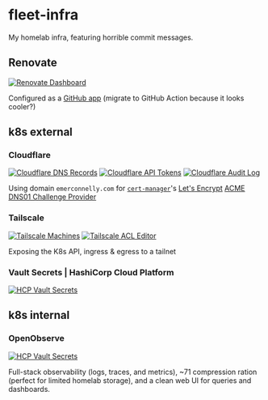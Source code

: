 # fleet-infra

My homelab infra, featuring horrible commit messages.

## Renovate

[![Renovate Dashboard](https://img.shields.io/badge/Dashboard-1a1f6c?logo=renovate)](https://developer.mend.io/github/emerconnelly/fleet-infra)

Configured as a [GitHub app](https://github.com/apps/renovate) (migrate to GitHub Action because it looks cooler?)

## k8s external

### Cloudflare

[![Cloudflare DNS Records](https://img.shields.io/badge/DNS_Records-f38020?logo=cloudflare&logoColor=fff)](https://dash.cloudflare.com/923309f860b1a7e801fd81224c5f56c9/emerconnelly.com/dns/records)
[![Cloudflare API Tokens](https://img.shields.io/badge/API_Tokens-f38020?logo=cloudflare&logoColor=fff)](https://dash.cloudflare.com/profile/api-tokens)
[![Cloudflare Audit Log](https://img.shields.io/badge/Audit_Log-f38020?logo=cloudflare&logoColor=fff)](https://dash.cloudflare.com/923309f860b1a7e801fd81224c5f56c9/audit-log)

Using domain `emerconnelly.com` for [`cert-manager`](https://cert-manager.io/)'s [Let's Encrypt](https://letsencrypt.org/) [ACME DNS01 Challenge Provider](https://cert-manager.io/docs/configuration/acme/dns01/)

### Tailscale

[![Tailscale Machines](https://img.shields.io/badge/Machines-242424?logo=tailscale)](https://login.tailscale.com/admin/machines)
[![Tailscale ACL Editor](https://img.shields.io/badge/ACL%20Editor-242424?logo=tailscale)](https://login.tailscale.com/admin/machines)

Exposing the K8s API, ingress & egress to a tailnet
 
### Vault Secrets | HashiCorp Cloud Platform

[![HCP Vault Secrets](https://img.shields.io/badge/Vault_Secrets-000?logo=hashicorp)](https://portal.cloud.hashicorp.com/services/secrets?project_id=c9dc34a9-87d7-4e2d-9a1c-3d3e759f8261)

## k8s internal

### OpenObserve

[![HCP Vault Secrets](https://img.shields.io/badge/OpenObserve-000)](https://openobserve.homelab.emerconnelly.com/)

Full-stack observability (logs, traces, and metrics), ~71 compression ration (perfect for limited homelab storage), and a clean web UI for queries and dashboards.
